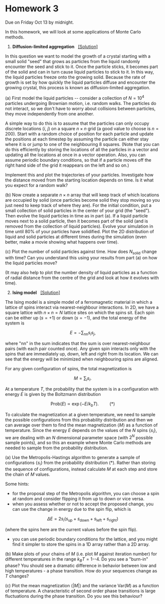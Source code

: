 # Homework 3

Due on Friday Oct 13 by midnight.

In this homework, we will look at some applications of Monte Carlo methods.

1. **Diffusion-limited aggregation** &nbsp;&nbsp;[[Solution]](https://andrewcumming.github.io/phys512/HW3_solutions.html#diffusion-limited-aggregation)

In this question we want to model the growth of a crystal starting with a small solid "seed" that grows as particles from the liquid randomly encounter the seed and stick to it. Once the particle sticks, it becomes part of the solid and can in turn cause liquid particles to stick to it. In this way, the liquid particles freeze onto the growing solid. Because the rate of growth is set by how quickly the liquid particles diffuse and encounter the growing crystal, this process is known as diffusion-limited aggregation.

(a) First model the liquid particles -- consider a collection of $N=10^4$ particles undergoing Brownian motion, i.e. random walks. The particles do not interact, so we don't have to worry about collisions between particles, they move independently from one another. 

A simple way to do this is to assume that the particles can only occupy discrete locations ($i$, $j$) on a square $n\times n$ grid (a good value to choose is $n=200$). Start with a random choice of position for each particle and update the positions at each timestep by assuming the particle can either stay where it is or jump to one of the neighbouring 8 squares. (Note that you can do this efficiently by storing the locations of all the particles in a vector and updating all the locations at once in a vector operation. Also, you can assume periodic boundary conditions, so that if a particle moves off the right hand side of the grid it reappears on the left and so on.) 

Implement this and plot the trajectories of your particles. Investigate how the distance moved from the starting location depends on time. Is it what you expect for a random walk?

(b) Now create a separate $n\times n$ array that will keep track of which locations are occupied by solid (once particles become solid they stop moving so you just need to keep track of where they are). For the initial condition, put a small collection of solid particles in the center of your grid (the "seed"). Then evolve the liquid particles in time as in part (a). If a liquid particle moves next to a solid particle, then it becomes part of the solid (and is removed from the collection of liquid particles). Evolve your simulation in time until 80% of your particles have solidified. 
Plot the 2D distribution of liquid and solid particles at different times during the simulation (even better, make a movie showing what happens over time). 

(c) Plot the number of solid particles against time. How does $N_\mathrm{solid}$ change with time? Can you understand this using your results from part (a) on how the liquid particles move? 

(It may also help to plot the number density of liquid particles as a function of radial distance from the centre of the grid and look at how it evolves with time).


2. **Ising model** &nbsp;&nbsp;[[Solution]](https://andrewcumming.github.io/phys512/HW3_solutions.html#ising-model)

The Ising model is a simple model of a ferromagnetic material in which a lattice of spins interact via nearest-neighbour interactions. In 2D, we have a square lattice with $n\times n = N$ lattice sites on which the spins sit. Each spin can be either up ($s=+1$) or down ($s=-1$), and the total energy of the system is

$$E = -\sum_\mathrm{nn} s_i s_j,$$

where "nn" in the sum indicates that the sum is over nearest-neighbour pairs (with each pair counted once). Any given spin interacts only with the spins that are immediately up, down, left and right from its location. We can see that the energy will be minimized when neighbouring spins are aligned. 

For any given configuration of spins, the total magnetization is

$$M = \sum_i s_i.$$

At a temperature $T$, the probability that the system is in a configuration with energy $E$ is given by the Boltzmann distribution

$$\mathrm{Prob}(E) \propto \exp\left(-E/k_b T\right).\hspace{1cm} (*)$$

To calculate the magnetization at a given temperature, we need to sample the possible configurations from this probability distribution and then we can average over them to find the mean magnetization $\langle M\rangle$ as a function of temperature. Since the energy $E$ depends on the values of the $N$ spins $\{s_i\}$, we are dealing with an $N$ dimensional parameter space (with $2^N$ possible sample points), and so this an example where Monte Carlo methods are needed to sample from the probability distribution.

(a) Use the Metropolis-Hastings algorithm to generate a sample of configurations $\{s_i\}$ from the probability distribution (*). Rather than storing the sequence of configurations, instead calculate $M$ at each step and store the chain of $M$ values. 

Some hints:

- for the proposal step of the Metropolis algorithm, you can choose a spin at random and consider flipping it from up to down or vice versa.
- when you assess whether or not to accept the proposed change, you can use the change in energy due to the spin flip, which is 

$$\Delta E = 2 s_i \left( s_\mathrm{up} + s_\mathrm{down} + s_\mathrm{left} +s_\mathrm{right} \right)$$

(where the spins here are the current values before the spin flip).

- you can use periodic boundary conditions for the lattice, and you might find it simpler to store the spins in a 1D array rather than a 2D array. 

(b) Make plots of your chains of $M$ (i.e. plot $M$ against iteration number) for different temperatures in the range $k_BT = 1$--$4$. Do you see a "burn-in" phase? You should see a dramatic difference in behavior between low and high temperatures - a phase transition. How do your sequences change as $T$ changes?

(c) Plot the mean magnetization $\langle |M|\rangle$ and the variance $\mathrm{Var}(M)$ as a function of temperature. A characteristic of second order phase transitions is large fluctuations during the phase transition. Do you see this behaviour?











